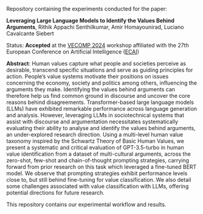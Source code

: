 Repository containing the experiments conducted for the paper:

**Leveraging Large Language Models to Identify the Values Behind Arguments**, Rithik Appachi Senthilkumar, Amir Homayounirad, Luciano Cavalcante Siebert

Status: **Accepted** at the [VECOMP 2024](https://vale2024.iiia.csic.es/) workshop affiliated with the 27th European Conference on Artificial Intelligence ([ECAI](https://www.ecai2024.eu/))

**Abstract**: Human values capture what people and societies perceive as desirable, transcend specific situations and serve as guiding principles for action. People’s value systems motivate their positions on issues concerning the economy, society and politics among others, influencing the arguments they make. Identifying the values behind arguments can therefore help us find common ground in discourse and uncover the core reasons behind disagreements. Transformer-based large language models (LLMs) have exhibited remarkable performance across language generation and analysis. However, leveraging LLMs in sociotechnical systems that assist with discourse and argumentation necessitates systematically evaluating their ability to analyse and identify the values behind arguments, an under-explored research direction. Using a multi-level human
value taxonomy inspired by the Schwartz Theory of Basic Human Values, we present a systematic and critical evaluation of GPT-3.5-turbo in human value identification from a dataset of multi-cultural arguments, across the zero-shot, few-shot and chain-of-thought prompting strategies, carrying forward from prior research on this task which leveraged a fine-tuned BERT model. We observe that prompting strategies exhibit performance levels close to, but still behind fine-tuning for value classification. We also detail some challenges associated with value classification with LLMs, offering potential directions for future research.

This repository contains our experimental workflow and results.
